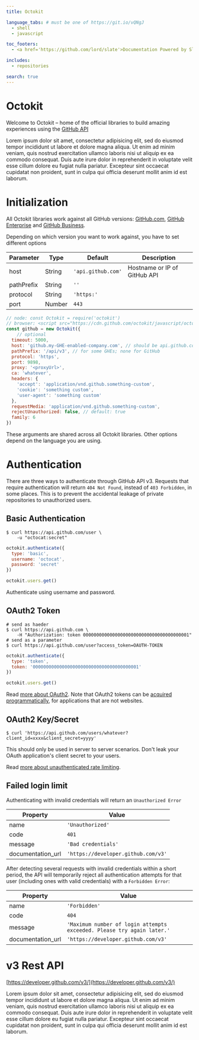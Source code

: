 ```yaml
---
title: Octokit

language_tabs: # must be one of https://git.io/vQNgJ
  - shell
  - javascript

toc_footers:
  - <a href='https://github.com/lord/slate'>Documentation Powered by Slate</a>

includes:
  - repositories

search: true
---
```


# Octokit

Welcome to Octokit – home of the official libraries to build amazing experiences using the [GitHub API](https://developer.github.com/)

Lorem ipsum dolor sit amet, consectetur adipisicing elit, sed do eiusmod tempor incididunt ut labore et dolore magna aliqua. Ut enim ad minim veniam, quis nostrud exercitation ullamco laboris nisi ut aliquip ex ea commodo consequat. Duis aute irure dolor in reprehenderit in voluptate velit esse cillum dolore eu fugiat nulla pariatur. Excepteur sint occaecat cupidatat non proident, sunt in culpa qui officia deserunt mollit anim id est laborum.

# Initialization

All Octokit libraries work against all GitHub versions: [GitHub.com](https://github.com), [GitHub Enterprise](https://enterprise.github.com) and [GitHub Business](https://github.com/business).

Depending on which version you want to work against, you have to set different options

<!-- table generated with https://www.tablesgenerator.com/markdown_tables -->
| Parameter  | Type   | Default            | Description                  |
|------------|--------|--------------------|------------------------------|
| host       | String | `'api.github.com'` | Hostname or IP of GitHub API |
| pathPrefix | String | `''`               |                              |
| protocol   | String | `'https:'`         |                              |
| port       | Number | `443`              |                              |

```javascript
// node: const Octokit = require('octokit')
// browser: <script src="https://cdn.github.com/octokit/javascript/octokit-1.2.3.js"></script>
const github = new Octokit({
    // optional
  timeout: 5000,
  host: 'github.my-GHE-enabled-company.com', // should be api.github.com for GitHub
  pathPrefix: '/api/v3', // for some GHEs; none for GitHub
  protocol: 'https',
  port: 9898,
  proxy: '<proxyUrl>',
  ca: 'whatever',
  headers: {
    'accept': 'application/vnd.github.something-custom',
    'cookie': 'something custom',
    'user-agent': 'something custom'
  },
  requestMedia: 'application/vnd.github.something-custom',
  rejectUnauthorized: false, // default: true
  family: 6
})
```

These arguments are shared across all Octokit libraries. Other options depend on the language you are using.

# Authentication

There are three ways to authenticate through GitHub API v3. Requests that require authentication will return `404 Not Found`, instead of `403 Forbidden`, in some places. This is to prevent the accidental leakage of private repositories to unauthorized users.

## Basic Authentication

```shell
$ curl https://api.github.com/user \
    -u "octocat:secret"
```

```javascript
octokit.authenticate({
  type: 'basic',
  username: 'octocat',
  password: 'secret'
})

octokit.users.get()
```

Authenticate using username and password.

## OAuth2 Token

```shell
# send as haeder
$ curl https://api.github.com \
    -H "Authorization: token 0000000000000000000000000000000000000001"
# send as a parameter
$ curl https://api.github.com/user?access_token=OAUTH-TOKEN
```

```javascript
octokit.authenticate({
  type: 'token',
  token: '0000000000000000000000000000000000000001'
})

octokit.users.get()
```

Read [more about OAuth2](https://developer.github.com/apps/building-integrations/setting-up-and-registering-oauth-apps/). Note that OAuth2 tokens can be [acquired programmatically](https://developer.github.com/v3/oauth_authorizations/#create-a-new-authorization), for applications that are not websites.

## OAuth2 Key/Secret

```shell
$ curl 'https://api.github.com/users/whatever?client_id=xxxx&client_secret=yyyy'
```

This should only be used in server to server scenarios. Don't leak your OAuth application's client secret to your users.

Read [more about unauthenticated rate limiting](https://developer.github.com/v3/#increasing-the-unauthenticated-rate-limit-for-oauth-applications).

## Failed login limit

Authenticating with invalid credentials will return an `Unauthorized Error`

| Property          | Value                               |
|-------------------|-------------------------------------|
| name              | `'Unauthorized'`                    |
| code              | `401`                               |
| message           | `'Bad credentials'`                 |
| documentation_url | `'https://developer.github.com/v3'` |

After detecting several requests with invalid credentials within a short period, the API will temporarily reject all authentication attempts for that user (including ones with valid credentials) with a `Forbidden Error`:

| Property          | Value                               |
|-------------------|-------------------------------------|
| name              | `'Forbidden'`                       |
| code              | `404`                               |
| message           | `'Maximum number of login attempts exceeded. Please try again later.'` |
| documentation_url | `'https://developer.github.com/v3'` |


# v3 Rest API

[https://developer.github.com/v3/](https://developer.github.com/v3/)

Lorem ipsum dolor sit amet, consectetur adipisicing elit, sed do eiusmod tempor incididunt ut labore et dolore magna aliqua. Ut enim ad minim veniam, quis nostrud exercitation ullamco laboris nisi ut aliquip ex ea commodo consequat. Duis aute irure dolor in reprehenderit in voluptate velit esse cillum dolore eu fugiat nulla pariatur. Excepteur sint occaecat cupidatat non proident, sunt in culpa qui officia deserunt mollit anim id est laborum.

